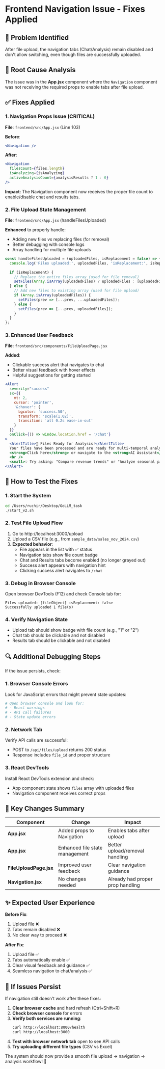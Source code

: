# Frontend Navigation Issue - Fixes Applied

## 🐛 Problem Identified
After file upload, the navigation tabs (Chat/Analysis) remain disabled and don't allow switching, even though files are successfully uploaded.

## 🔧 Root Cause Analysis
The issue was in the **App.jsx** component where the `Navigation` component was not receiving the required props to enable tabs after file upload.

## ✅ Fixes Applied

### 1. **Navigation Props Issue** (CRITICAL)
**File**: `frontend/src/App.jsx` (Line 103)

**Before**:
```jsx
<Navigation />
```

**After**:
```jsx
<Navigation 
  filesCount={files.length}
  isAnalyzing={isAnalyzing}
  activeAnalysisCount={analysisResults ? 1 : 0}
/>
```

**Impact**: The Navigation component now receives the proper file count to enable/disable chat and results tabs.

### 2. **File Upload State Management**
**File**: `frontend/src/App.jsx` (handleFilesUploaded)

**Enhanced** to properly handle:
- Adding new files vs replacing files (for removal)
- Better debugging with console logs
- Array handling for multiple file uploads

```jsx
const handleFilesUploaded = (uploadedFiles, isReplacement = false) => {
  console.log('Files uploaded:', uploadedFiles, 'isReplacement:', isReplacement);
  
  if (isReplacement) {
    // Replace the entire files array (used for file removal)
    setFiles(Array.isArray(uploadedFiles) ? uploadedFiles : [uploadedFiles]);
  } else {
    // Add new files to existing array (used for file upload)
    if (Array.isArray(uploadedFiles)) {
      setFiles(prev => [...prev, ...uploadedFiles]);
    } else {
      setFiles(prev => [...prev, uploadedFiles]);
    }
  }
};
```

### 3. **Enhanced User Feedback**
**File**: `frontend/src/components/FileUploadPage.jsx`

**Added**:
- Clickable success alert that navigates to chat
- Better visual feedback with hover effects
- Helpful suggestions for getting started

```jsx
<Alert 
  severity="success" 
  sx={{ 
    mt: 2, 
    cursor: 'pointer',
    '&:hover': {
      bgcolor: 'success.50',
      transform: 'scale(1.02)',
      transition: 'all 0.2s ease-in-out'
    }
  }}
  onClick={() => window.location.href = '/chat'}
>
  <AlertTitle>🎉 Files Ready for Analysis!</AlertTitle>
  Your files have been processed and are ready for multi-temporal analysis. 
  <strong>Click here</strong> or navigate to the <strong>AI Assistant</strong> tab to start asking questions.
  <br />
  <small>💡 Try asking: "Compare revenue trends" or "Analyze seasonal patterns"</small>
</Alert>
```

## 🧪 How to Test the Fixes

### 1. Start the System
```bash
cd /Users/ruchir/Desktop/GoLLM_task
./start_v2.sh
```

### 2. Test File Upload Flow
1. Go to http://localhost:3000/upload
2. Upload a CSV file (e.g., from `sample_data/sales_nov_2024.csv`)
3. **Expected behavior**:
   - File appears in the list with ✅ status
   - Navigation tabs show file count badge
   - Chat and Results tabs become enabled (no longer grayed out)
   - Success alert appears with navigation hint
   - Clicking success alert navigates to `/chat`

### 3. Debug in Browser Console
Open browser DevTools (F12) and check Console tab for:
```
Files uploaded: [fileObject] isReplacement: false
Successfully uploaded 1 file(s)
```

### 4. Verify Navigation State
- Upload tab should show badge with file count (e.g., "1" or "2")
- Chat tab should be clickable and not disabled
- Results tab should be clickable and not disabled

## 🔍 Additional Debugging Steps

If the issue persists, check:

### 1. Browser Console Errors
Look for JavaScript errors that might prevent state updates:
```bash
# Open browser console and look for:
# - React warnings
# - API call failures
# - State update errors
```

### 2. Network Tab
Verify API calls are successful:
- POST to `/api/files/upload` returns 200 status
- Response includes `file_id` and proper structure

### 3. React DevTools
Install React DevTools extension and check:
- App component state shows `files` array with uploaded files
- Navigation component receives correct props

## 🎯 Key Changes Summary

| Component | Change | Impact |
|-----------|--------|---------|
| **App.jsx** | Added props to Navigation | Enables tabs after upload |
| **App.jsx** | Enhanced file state management | Better upload/removal handling |
| **FileUploadPage.jsx** | Improved user feedback | Clear navigation guidance |
| **Navigation.jsx** | No changes needed | Already had proper prop handling |

## ✨ Expected User Experience

**Before Fix**:
1. Upload file ❌
2. Tabs remain disabled ❌ 
3. No clear way to proceed ❌

**After Fix**:
1. Upload file ✅
2. Tabs automatically enable ✅
3. Clear visual feedback and guidance ✅
4. Seamless navigation to chat/analysis ✅

## 🚨 If Issues Persist

If navigation still doesn't work after these fixes:

1. **Clear browser cache** and hard refresh (Ctrl+Shift+R)
2. **Check browser console** for errors
3. **Verify both services are running**:
   ```bash
   curl http://localhost:8000/health
   curl http://localhost:3000
   ```
4. **Test with browser network tab** open to see API calls
5. **Try uploading different file types** (CSV vs Excel)

The system should now provide a smooth file upload → navigation → analysis workflow! 🎉